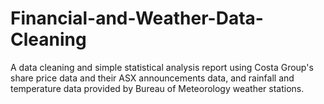 # Financial-and-Weather-Data-Cleaning
A data cleaning and simple statistical analysis report using Costa Group's share price data and their ASX announcements data, and 
rainfall and temperature data provided by Bureau of Meteorology weather stations.
